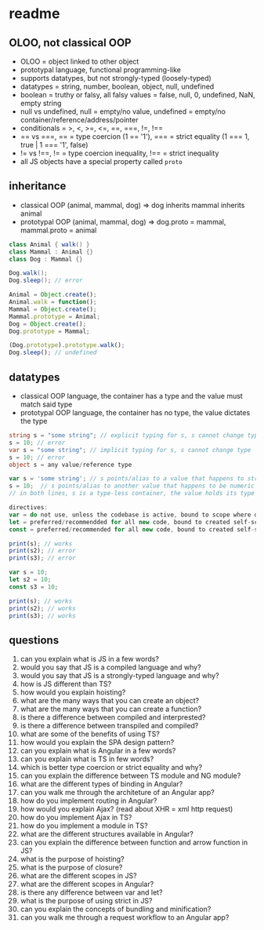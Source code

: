 # readme

## OLOO, not classical OOP

- OLOO = object linked to other object
- prototypal language, functional programming-like
- supports datatypes, but not strongly-typed (loosely-typed)
- datatypes = string, number, boolean, object, null, undefined
- boolean = truthy or falsy, all falsy values = false, null, 0, undefined, NaN, empty string
- null vs undefined, null = empty/no value, undefined = empty/no container/reference/address/pointer
- conditionals = >, <, >=, <=, ==, ===, !=, !==
- == vs ===, == = type coercion (1 == '1'), === = strict equality (1 === 1, true | 1 === '1', false)
- != vs !==, != = type coercion inequality, !== = strict inequality
- all JS objects have a special property called `proto`

## inheritance

- classical OOP (animal, mammal, dog) => dog inherits mammal inherits animal
- prototypal OOP (animal, mammal, dog) => dog.proto = mammal, mammal.proto = animal

```csharp
class Animal { walk() }
class Mammal : Animal {}
class Dog : Mammal {}

Dog.walk();
Dog.sleep(); // error
```

```js
Animal = Object.create();
Animal.walk = function();
Mammal = Object.create();
Mammal.prototype = Animal;
Dog = Object.create();
Dog.prototype = Mammal;

(Dog.prototype).prototype.walk();
Dog.sleep(); // undefined
```

## datatypes

- classical OOP language, the container has a type and the value must match said type
- prototypal OOP language, the container has no type, the value dictates the type

```csharp
string s = "some string"; // explicit typing for s, s cannot change type
s = 10; // error
var s = "some string"; // implicit typing for s, s cannot change type
s = 10; // error
object s = any value/reference type
```

```js
var s = 'some string'; // s points/alias to a value that happens to string
s = 10;  // s points/alias to another value that happens to be numeric
// in both lines, s is a type-less container, the value holds its type

directives:
var = do not use, unless the codebase is active, bound to scope where defined
let = preferred/recommendded for all new code, bound to created self-scope
const = preferred/recommended for all new code, bound to created self-scope

print(s); // works
print(s2); // error
print(s3); // error

var s = 10;
let s2 = 10;
const s3 = 10;

print(s); // works
print(s2); // works
print(s3); // works
```

## questions

1. can you explain what is JS in a few words?
2. would you say that JS is a compiled language and why?
3. would you say that JS is a strongly-typed language and why?
4. how is JS different than TS?
5. how would you explain hoisting?
6. what are the many ways that you can create an object?
7. what are the many ways that you can create a function?
8. is there a difference between compiled and interprested?
9. is there a difference between transpiled and compiled?
10. what are some of the benefits of using TS?
11. how would you explain the SPA design pattern?
12. can you explain what is Angular in a few words?
13. can you explain what is TS in few words?
14. which is better type coercion or strict equality and why?
15. can you explain the difference between TS module and NG module?
16. what are the different types of binding in Angular?
17. can you walk me through the architeture of an Angular app?
18. how do you implement routing in Angular?
19. how would you explain Ajax? (read about XHR = xml http request)
20. how do you implement Ajax in TS?
21. how do you implement a module in TS?
22. what are the different structures available in Angular?
23. can you explain the difference between function and arrow function in JS?
24. what is the purpose of hoisting?
25. what is the purpose of closure?
26. what are the different scopes in JS?
27. what are the different scopes in Angular?
28. is there any difference between var and let?
29. what is the purpose of using strict in JS?
30. can you explain the concepts of bundling and minification?
31. can you walk me through a request workflow to an Angular app?
